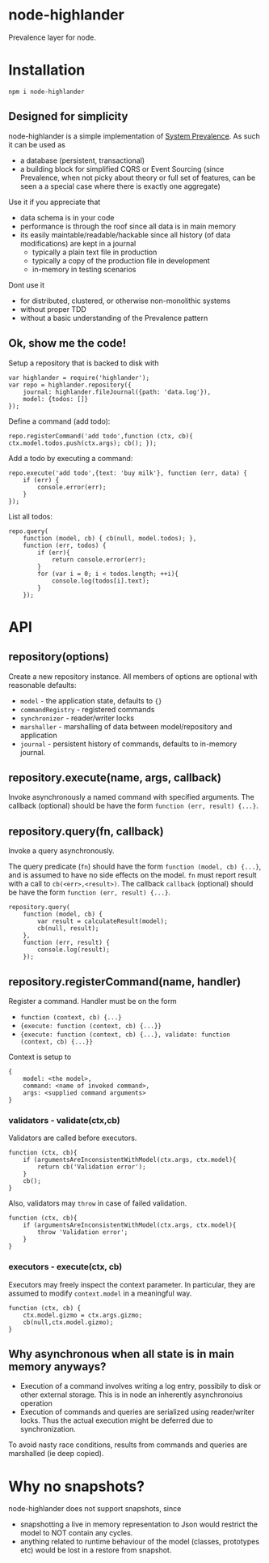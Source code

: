 # node-highlander
Prevalence layer for node.

# Installation

`npm i node-highlander`

## Designed for simplicity
node-highlander is a simple implementation of [System Prevalence](http://en.wikipedia.org/wiki/System_Prevalence). As such it can be used as

- a database (persistent, transactional)
- a building block for simplified CQRS or Event Sourcing (since Prevalence, when not picky about theory or full set of features, can be seen a a special case where there is exactly one aggregate)  


Use it if you appreciate that

- data schema is in your code
- performance is through the roof since all data is in main memory
- its easily maintable/readable/hackable since all history (of data modifications) are kept in a journal
	- typically a plain text file in production
	- typically a copy of the production file in development
	- in-memory in testing scenarios  
 
Dont use it

- for distributed, clustered, or otherwise non-monolithic systems
- without proper TDD
- without a basic understanding of the Prevalence pattern  

## Ok, show me the code!

Setup a repository that is backed to disk with

    var highlander = require('highlander');
    var repo = highlander.repository({
    	journal: highlander.fileJournal({path: 'data.log'}),
    	model: {todos: []} 
    });

Define a command (add todo):

`repo.registerCommand('add todo',function (ctx, cb){ ctx.model.todos.push(ctx.args); cb(); });` 

Add a todo by executing a command:

    repo.execute('add todo',{text: 'buy milk'}, function (err, data) {
    	if (err) { 
    		console.error(err); 
    	}
    });

List all todos:

    repo.query(
		function (model, cb) { cb(null, model.todos); },
		function (err, todos) {
			if (err){
				return console.error(err);
			}
			for (var i = 0; i < todos.length; ++i){
				console.log(todos[i].text);
			}
		});

# API
## repository(options)
Create a new repository instance. All members of options are optional with reasonable defaults:

- `model` - the application state, defaults to `{}`
- `commandRegistry` - registered commands
- `synchronizer` - reader/writer locks
- `marshaller` - marshalling of data between model/repository and application
- `journal` - persistent history of commands, defaults to in-memory journal.   

## repository.execute(name, args, callback)
Invoke asynchronously a named command with specified arguments.
The callback (optional) should be have the form `function (err, result) {...}`.

## repository.query(fn, callback)
Invoke a query asynchronously.

The query predicate (`fn`) should have the form `function (model, cb) {...}`, and is assumed to have no side effects on the model. `fn` must report result with a call to `cb(<err>,<result>)`.
The callback `callback` (optional) should be have the form `function (err, result) {...}`.

    repository.query(
        function (model, cb) {
            var result = calculateResult(model);
            cb(null, result);
        },
        function (err, result) {
            console.log(result);
        });


## repository.registerCommand(name, handler)
Register a command. Handler must be on the form

- `function (context, cb) {...}`
- `{execute: function (context, cb) {...}}`
- `{execute: function (context, cb) {...}, validate: function (context, cb) {...}}`     

Context is setup to
 
    {
    	model: <the model>,
    	command: <name of invoked command>,
    	args: <supplied command arguments>
    }  
    
### validators - validate(ctx,cb)
Validators are called before executors. 

    function (ctx, cb){
        if (argumentsAreInconsistentWithModel(ctx.args, ctx.model){
            return cb('Validation error');
        }
        cb();
    }


Also, validators may `throw` in case of failed validation.

    function (ctx, cb){
        if (argumentsAreInconsistentWithModel(ctx.args, ctx.model){
            throw 'Validation error';
        }
    }

### executors - execute(ctx, cb)
Executors may freely inspect the context parameter. In particular, they are assumed to modify `context.model` in a meaningful way. 

    function (ctx, cb) {
        ctx.model.gizmo = ctx.args.gizmo;
        cb(null,ctx.model.gizmo);
    }


## Why asynchronous when all state is in main memory anyways?

- Execution of a command involves writing a log entry, possibily to disk or other external storage. This is in node an inherently asynchronoius operation
- Execution of commands and queries are serialized using reader/writer locks. Thus the actual execution might be deferred due to synchronization. 

To avoid nasty race conditions, results from commands and queries are marshalled (ie deep copied).

# Why no snapshots?
node-highlander does not support snapshots, since

- snapshotting a live in memory representation to Json would restrict the model to NOT contain any cycles.
- anything related to runtime behaviour of the model (classes, prototypes etc) would be lost in a restore from snapshot.
  
